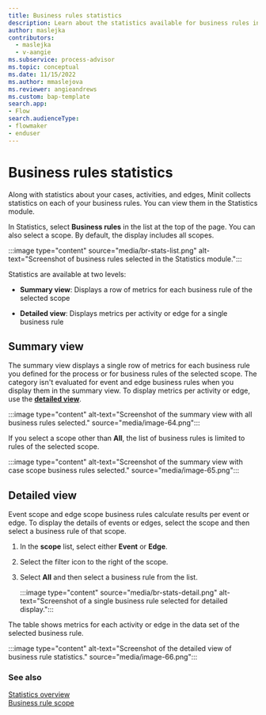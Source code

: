 ```yaml
---
title: Business rules statistics
description: Learn about the statistics available for business rules in the Minit desktop application for the Power Automate Process Mining desktop app.
author: maslejka
contributors:
  - maslejka
  - v-aangie
ms.subservice: process-advisor
ms.topic: conceptual
ms.date: 11/15/2022
ms.author: mmaslejova
ms.reviewer: angieandrews
ms.custom: bap-template
search.app:
- Flow
search.audienceType:
- flowmaker
- enduser
---
```


# Business rules statistics

Along with statistics about your cases, activities, and edges, Minit collects statistics on each of your business rules. You can view them in the Statistics module.

In Statistics, select **Business rules** in the list at the top of the page. You can also select a scope. By default, the display includes all scopes.

:::image type="content" source="media/br-stats-list.png" alt-text="Screenshot of business rules selected in the Statistics module.":::

Statistics are available at two levels:

- **Summary view**: Displays a row of metrics for each business rule of the selected scope

- **Detailed view**: Displays metrics per activity or edge for a single business rule

## Summary view

The summary view displays a single row of metrics for each business rule you defined for the process or for business rules of the selected scope. The category isn't evaluated for event and edge business rules when you display them in the summary view. To display metrics per activity or edge, use the [**detailed view**](#detailed-view).

:::image type="content" alt-text="Screenshot of the summary view with all business rules selected." source="media/image-64.png":::

If you select a scope other than **All**, the list of business rules is limited to rules of the selected scope.

:::image type="content" alt-text="Screenshot of the summary view with case scope business rules selected." source="media/image-65.png":::

## Detailed view

Event scope and edge scope business rules calculate results per event or edge. To display the details of events or edges, select the scope and then select a business rule of that scope.

1. In the **scope** list, select either **Event** or **Edge**.
1. Select the filter icon to the right of the scope.
1. Select **All** and then select a business rule from the list.

    :::image type="content" source="media/br-stats-detail.png" alt-text="Screenshot of a single business rule selected for detailed display.":::

The table shows metrics for each activity or edge in the data set of the selected business rule.

:::image type="content" alt-text="Screenshot of the detailed view of business rule statistics." source="media/image-66.png":::

### See also

[Statistics overview](statistics.md)  
[Business rule scope](business-rule-scope.md)
